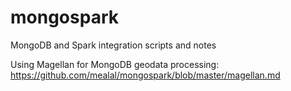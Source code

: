 # mongospark
MongoDB and Spark integration scripts and notes

Using Magellan for MongoDB geodata processing:<br/>
https://github.com/mealal/mongospark/blob/master/magellan.md
